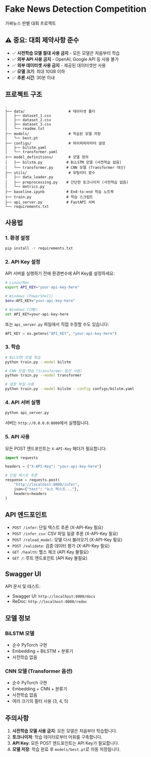 # Fake News Detection Competition

가짜뉴스 판별 대회 프로젝트

## ⚠️ 중요: 대회 제약사항 준수

- ✅ **사전학습 모델 절대 사용 금지** - 모든 모델은 처음부터 학습
- ✅ **외부 API 사용 금지** - OpenAI, Google API 등 사용 불가
- ✅ **외부 데이터셋 사용 금지** - 제공된 데이터셋만 사용
- ✅ **모델 크기**: 최대 10GB 이하
- ✅ **추론 시간**: 30분 이내

## 프로젝트 구조

```
.
├── data/                    # 데이터셋 폴더
│   ├── dataset_1.csv
│   ├── dataset_2.csv
│   ├── dataset_3.csv
│   └── readme.txt
├── models/                  # 학습된 모델 저장
│   └── best.pt
├── configs/                 # 하이퍼파라미터 설정
│   ├── bilstm.yaml
│   └── transformer.yaml
├── model_definitions/       # 모델 정의
│   ├── bilstm.py           # BiLSTM 모델 (사전학습 없음)
│   └── transformer.py      # CNN 모델 (Transformer 대신)
├── utils/                   # 유틸리티 함수
│   ├── data_loader.py
│   ├── preprocessing.py    # 간단한 토크나이저 (사전학습 없음)
│   └── metrics.py
├── baseline.ipynb          # End-to-end 학습 노트북
├── train.py                # 학습 스크립트
├── api_server.py           # FastAPI 서버
└── requirements.txt
```

## 사용법

### 1. 환경 설정
```bash
pip install -r requirements.txt
```

### 2. API Key 설정
API 서버를 실행하기 전에 환경변수에 API Key를 설정하세요:
```bash
# Linux/Mac
export API_KEY="your-api-key-here"

# Windows (PowerShell)
$env:API_KEY="your-api-key-here"

# Windows (CMD)
set API_KEY=your-api-key-here
```

또는 `api_server.py` 파일에서 직접 수정할 수도 있습니다:
```python
API_KEY = os.getenv("API_KEY", "your-api-key-here")
```

### 3. 학습
```bash
# BiLSTM 모델 학습
python train.py --model bilstm

# CNN 모델 학습 (transformer 옵션 사용)
python train.py --model transformer

# 설정 파일 사용
python train.py --model bilstm --config configs/bilstm.yaml
```

### 4. API 서버 실행
```bash
python api_server.py
```

서버는 `http://0.0.0.0:8000`에서 실행됩니다.

### 5. API 사용
모든 POST 엔드포인트는 `X-API-Key` 헤더가 필요합니다:

```python
import requests

headers = {"X-API-Key": "your-api-key-here"}

# 단일 텍스트 추론
response = requests.post(
    "http://localhost:8000/infer",
    json={"text": "뉴스 텍스트..."},
    headers=headers
)
```

## API 엔드포인트

- `POST /infer`: 단일 텍스트 추론 (X-API-Key 필요)
- `POST /infer_csv`: CSV 파일 일괄 추론 (X-API-Key 필요)
- `POST /reload_model`: 모델 다시 불러오기 (X-API-Key 필요)
- `POST /validate`: 검증 데이터 평가 (X-API-Key 필요)
- `GET /health`: 헬스 체크 (API Key 불필요)
- `GET /`: 루트 엔드포인트 (API Key 불필요)

## Swagger UI

API 문서 및 테스트:
- Swagger UI: `http://localhost:8000/docs`
- ReDoc: `http://localhost:8000/redoc`

## 모델 정보

### BiLSTM 모델
- 순수 PyTorch 구현
- Embedding + BiLSTM + 분류기
- 사전학습 없음

### CNN 모델 (Transformer 옵션)
- 순수 PyTorch 구현
- Embedding + CNN + 분류기
- 사전학습 없음
- 여러 크기의 필터 사용 (3, 4, 5)

## 주의사항

1. **사전학습 모델 사용 금지**: 모든 모델은 처음부터 학습합니다.
2. **토크나이저**: 학습 데이터로부터 어휘를 구축합니다.
3. **API Key**: 모든 POST 엔드포인트는 API Key가 필요합니다.
4. **모델 저장**: 학습 완료 후 `models/best.pt`로 자동 저장됩니다.
